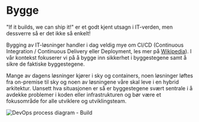 # Bygge

<div className="row">
    <div className="column">
        <p>
            "If it builds, we can ship it!" er et godt kjent utsagn i IT-verden, men dessverre så er det ikke så enkelt!
        </p>
        <p>
            Bygging av IT-løsninger handler i dag veldig mye om CI/CD (Continuous Integration / Continuous Delivery eller Deployment, les mer på  
            <a href="https://en.wikipedia.org/wiki/CI/CD"> Wikipedia</a>). I vår kontekst fokuserer vi på å bygge inn sikkerhet i byggestegene samt å sikre de faktiske byggestegene. 
        </p>
        <p>
            Mange av dagens løsninger kjører i sky og containers, noen løsninger løftes fra on-premise til sky og noen av løsningene våre skal leve i en hybrid arkitektur. Uansett hva situasjonen er så er byggestegene svært sentrale i å avdekke problemer i koden eller infrastrukturen og bør være et fokusområde for alle utviklere og utviklingsteam.
        </p>
    </div>
    <div className="column">
        <img alt="DevOps process diagram - Build" src="/img/devops_build.svg"/>
    </div>
</div>

